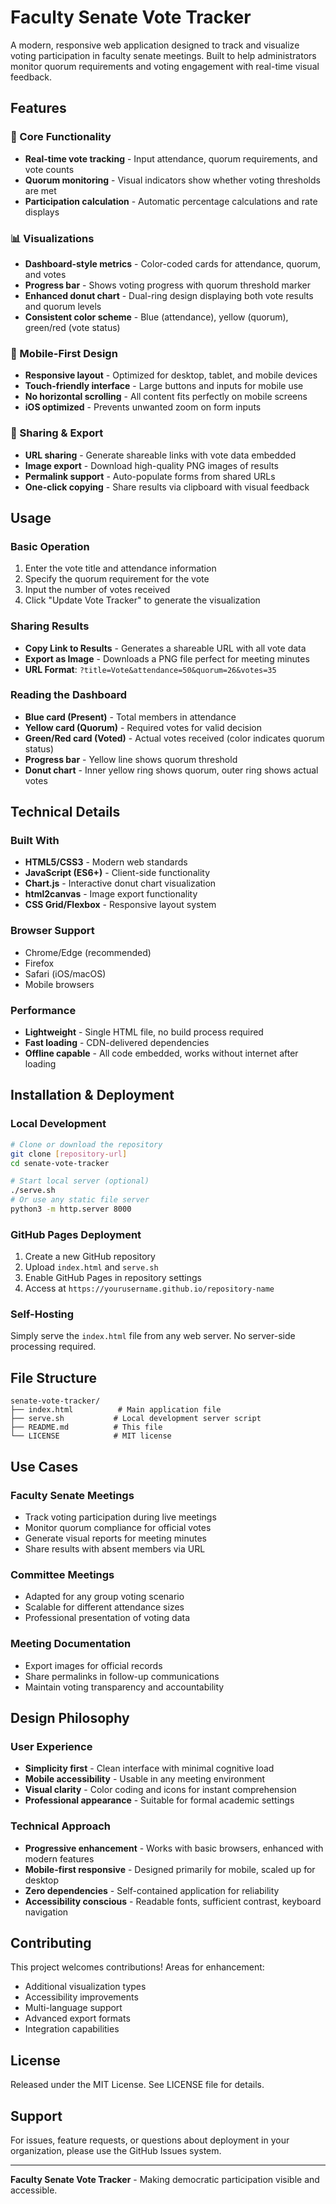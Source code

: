 # Faculty Senate Vote Tracker

A modern, responsive web application designed to track and visualize voting participation in faculty senate meetings. Built to help administrators monitor quorum requirements and voting engagement with real-time visual feedback.

## Features

### 🎯 Core Functionality
- **Real-time vote tracking** - Input attendance, quorum requirements, and vote counts
- **Quorum monitoring** - Visual indicators show whether voting thresholds are met
- **Participation calculation** - Automatic percentage calculations and rate displays

### 📊 Visualizations
- **Dashboard-style metrics** - Color-coded cards for attendance, quorum, and votes
- **Progress bar** - Shows voting progress with quorum threshold marker
- **Enhanced donut chart** - Dual-ring design displaying both vote results and quorum levels
- **Consistent color scheme** - Blue (attendance), yellow (quorum), green/red (vote status)

### 📱 Mobile-First Design
- **Responsive layout** - Optimized for desktop, tablet, and mobile devices
- **Touch-friendly interface** - Large buttons and inputs for mobile use
- **No horizontal scrolling** - All content fits perfectly on mobile screens
- **iOS optimized** - Prevents unwanted zoom on form inputs

### 🔗 Sharing & Export
- **URL sharing** - Generate shareable links with vote data embedded
- **Image export** - Download high-quality PNG images of results
- **Permalink support** - Auto-populate forms from shared URLs
- **One-click copying** - Share results via clipboard with visual feedback

## Usage

### Basic Operation
1. Enter the vote title and attendance information
2. Specify the quorum requirement for the vote
3. Input the number of votes received
4. Click "Update Vote Tracker" to generate the visualization

### Sharing Results
- **Copy Link to Results** - Generates a shareable URL with all vote data
- **Export as Image** - Downloads a PNG file perfect for meeting minutes
- **URL Format**: `?title=Vote&attendance=50&quorum=26&votes=35`

### Reading the Dashboard
- **Blue card (Present)** - Total members in attendance
- **Yellow card (Quorum)** - Required votes for valid decision
- **Green/Red card (Voted)** - Actual votes received (color indicates quorum status)
- **Progress bar** - Yellow line shows quorum threshold
- **Donut chart** - Inner yellow ring shows quorum, outer ring shows actual votes

## Technical Details

### Built With
- **HTML5/CSS3** - Modern web standards
- **JavaScript (ES6+)** - Client-side functionality
- **Chart.js** - Interactive donut chart visualization
- **html2canvas** - Image export functionality
- **CSS Grid/Flexbox** - Responsive layout system

### Browser Support
- Chrome/Edge (recommended)
- Firefox
- Safari (iOS/macOS)
- Mobile browsers

### Performance
- **Lightweight** - Single HTML file, no build process required
- **Fast loading** - CDN-delivered dependencies
- **Offline capable** - All code embedded, works without internet after loading

## Installation & Deployment

### Local Development
```bash
# Clone or download the repository
git clone [repository-url]
cd senate-vote-tracker

# Start local server (optional)
./serve.sh
# Or use any static file server
python3 -m http.server 8000
```

### GitHub Pages Deployment
1. Create a new GitHub repository
2. Upload `index.html` and `serve.sh`
3. Enable GitHub Pages in repository settings
4. Access at `https://yourusername.github.io/repository-name`

### Self-Hosting
Simply serve the `index.html` file from any web server. No server-side processing required.

## File Structure
```
senate-vote-tracker/
├── index.html          # Main application file
├── serve.sh           # Local development server script
├── README.md          # This file
└── LICENSE            # MIT license
```

## Use Cases

### Faculty Senate Meetings
- Track voting participation during live meetings
- Monitor quorum compliance for official votes
- Generate visual reports for meeting minutes
- Share results with absent members via URL

### Committee Meetings
- Adapted for any group voting scenario
- Scalable for different attendance sizes
- Professional presentation of voting data

### Meeting Documentation
- Export images for official records
- Share permalinks in follow-up communications
- Maintain voting transparency and accountability

## Design Philosophy

### User Experience
- **Simplicity first** - Clean interface with minimal cognitive load
- **Mobile accessibility** - Usable in any meeting environment
- **Visual clarity** - Color coding and icons for instant comprehension
- **Professional appearance** - Suitable for formal academic settings

### Technical Approach
- **Progressive enhancement** - Works with basic browsers, enhanced with modern features
- **Mobile-first responsive** - Designed primarily for mobile, scaled up for desktop
- **Zero dependencies** - Self-contained application for reliability
- **Accessibility conscious** - Readable fonts, sufficient contrast, keyboard navigation

## Contributing

This project welcomes contributions! Areas for enhancement:
- Additional visualization types
- Accessibility improvements
- Multi-language support
- Advanced export formats
- Integration capabilities

## License

Released under the MIT License. See LICENSE file for details.

## Support

For issues, feature requests, or questions about deployment in your organization, please use the GitHub Issues system.

---

**Faculty Senate Vote Tracker** - Making democratic participation visible and accessible.